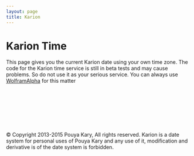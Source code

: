 ```yaml
---
layout: page
title: Karion
---
```


# Karion Time 

This page gives you the current Karion date using your own time zone. The code for the Karion time service is still in beta tests and may cause problems. So do not use it as your serious service. You can always use [WolframAlpha](http://www.wolframalpha.com/input/?i=1996%2F01%2F08) for this matter

<br><br><br>
<center>
<b style="font-size:72px;">
<script>
var now = new Date();
var myBirth = new Date('01/08/1996');
var karion = daysBetween(myBirth, now);

var years = Math.floor( karion / 365 );
var months = Math.floor((karion - years * 365) / 30);
var days = Math.floor((karion - years * 365 - months * 30) - 5);

document.write(karion + "." + years + "." + months + "." + days);

function daysBetween(first, second) {

    var one = new Date(first.getFullYear(), first.getMonth(), first.getDate());
    var two = new Date(second.getFullYear(), second.getMonth(), second.getDate());

    // Do the math.
    var millisecondsPerDay = 1000 * 60 * 60 * 24;
    var millisBetween = two.getTime() - one.getTime();
    var days = millisBetween / millisecondsPerDay;

    // Round down.
    return Math.floor(days);
}
</script>
</b>
</center>

<br><br><br>
&copy; Copyright 2013-2015 Pouya Kary, All rights reserved. Karion is a date system for personal uses of Pouya Kary and any use of it, modification and derivative is of the date system is forbidden.